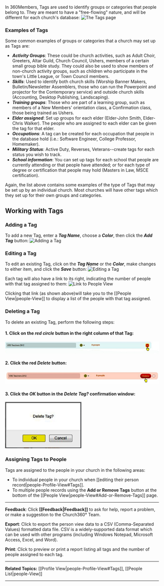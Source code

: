 In 360Members, Tags are used to identify groups or categories
that people belong to. They are meant to have a "free-flowing" nature,
and will be different for each church's database: ![The Tags
page](images/People_Tags_01.JPG "The Tags page")

### Examples of Tags

Some common examples of groups or categories that a church may set up as
Tags are:

-   ***Activity Groups***: These could be church activities, such as
    Adult Choir, Greeters, Altar Guild, Church Council, Ushers, members
    of a certain small group bible study. They could also be used to
    show members of non-church activity groups, such as children who
    participate in the town's Little League, or Town Council members.
-   ***Skills***: Used to identify both church skills (Worship Banner
    Makers, Bulletin/Newsletter Assemblers, those who can run the
    Powerpoint and projector for the Contemporary service) and outside
    church skills (Accounting, Desktop Publishing, Landscaping).
-   ***Training groups***: Those who are part of a learning group, such
    as members of a New Members' orientation class, a Confirmation
    class, those being trained as Ushers.
-   ***Elder assigned***: Set up groups for each elder (Elder-John
    Smith, Elder-Chris Walker). The people who are assigned to each
    elder can be given the tag for that elder.
-   ***Occupations***: A tag can be created for each occupation that
    people in the database hold (i.e.: Software Engineer, College
    Professor, Homemaker).
-   ***Military Status***: Active Duty, Reverses, Veterans--create tags
    for each status you wish to track.
-   ***School information***: You can set up tags for each school that
    people are currently attending or that people have attended; or for
    each type of degree or certification that people may hold (Masters
    in Law, MSCE certification).

Again, the list above contains some examples of the type of Tags that
may be set up by an individual church. Most churches will have other
tags which they set up for their own groups and categories.

Working with Tags
---------------------------------------------------------------------------------------

### Adding a Tag

To add a new Tag, enter a ***Tag Name***, choose a ***Color***, then
click the ***Add Tag*** button: ![Adding a
Tag](images/People_Tags_02.JPG "Adding a Tag")

### Editing a Tag

To edit an existing Tag, click on the ***Tag Name*** or the ***Color***,
make changes to either item, and click the ***Save*** button: ![Editing
a Tag](images/People_Tags_03.JPG "Editing a Tag")

Each tag will also have a link to its right, indicating the number of
people with that tag assigned to them: ![Link to People
View](images/People_Tags_04.JPG "Link to People View")

Clicking that link (as shown above)will take you to the [[People
View|people-View]] to display a list of the people with that tag
assigned.

### Deleting a Tag

To delete an existing Tag, perform the following steps:

#### 1. Click on the *red circle* button in the right column of that Tag:

![Click Red Circle](images/People_Tags_05.JPG "Click Red Circle")

#### 2. Click the red *Delete* button:

![Click Delete](images/People_Tags_06.JPG "Click Delete")

#### 3. Click the *OK* button in the *Delete Tag?* confirmation window:

![Click OK](images/People_Tags_07.JPG "Click OK")

### Assigning Tags to People

Tags are assigned to the people in your church in the following areas:

-   To individual people in your church when [[editing their person
    record|people-Profile-View#Tags]].
-   To multiple people records using the **Add or Remove Tags** button
    at the bottom of the [[People
    View|people-View#Add-or-Remove-Tags]] page.

* * * * *

**Feedback**: Click **[[Feedback|Feedback]]** to ask for help, report a problem, or
make a suggestion to the Church360° Team.

**Export**: Click to export the person view data to a CSV
(Comma-Separated Values) formatted data file. CSV is a widely-supported
data format which can be used with other programs (including Windows
Notepad, Microsoft Access, Excel, and Word).

**Print**: Click to preview or print a report listing all tags and the
number of people assigned to each tag.

* * * * *

**Related Topics:** [[Profile View|people-Profile-View#Tags]],
[[People List|people-View]]

* * * * *
